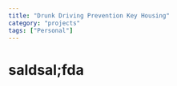 ```yaml
---
title: "Drunk Driving Prevention Key Housing"
category: "projects"
tags: ["Personal"]
---
```


# saldsal;fda